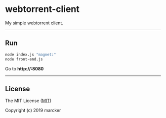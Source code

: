 # webtorrent-client

My simple webtorrent client.

---

## Run

```bash
node index.js "magnet:"
node front-end.js
```

Go to **http://<intern-ip>:8080**

---

## License

The MIT License ([MIT](https://github.com/marcker/webtorrent-client/blob/master/license.md))

Copyright (c) 2019 marcker
